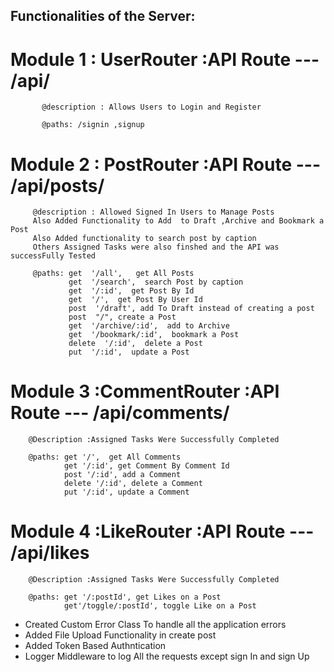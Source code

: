 ## Functionalities of the Server:

# Module 1 : UserRouter :API Route --- /api/
           @description : Allows Users to Login and Register
           
           @paths: /signin ,signup
         

# Module 2 : PostRouter :API Route --- /api/posts/
         @description : Allowed Signed In Users to Manage Posts 
         Also Added Functionality to Add  to Draft ,Archive and Bookmark a Post
         Also Added functionality to search post by caption
         Others Assigned Tasks were also finshed and the API was successFully Tested

         @paths: get  '/all',   get All Posts 
                 get  '/search',  search Post by caption
                 get  '/:id',  get Post By Id 
                 get  '/',  get Post By User Id 
                 post  '/draft', add To Draft instead of creating a post
                 post  "/", create a Post 
                 get  '/archive/:id',  add to Archive 
                 get  '/bookmark/:id',  bookmark a Post  
                 delete  '/:id',  delete a Post 
                 put  '/:id',  update a Post 

# Module 3 :CommentRouter :API Route --- /api/comments/
        @Description :Assigned Tasks Were Successfully Completed

        @paths: get '/',  get All Comments 
                get '/:id', get Comment By Comment Id 
                post '/:id', add a Comment 
                delete '/:id', delete a Comment 
                put '/:id', update a Comment 


# Module 4 :LikeRouter :API Route --- /api/likes
        @Description :Assigned Tasks Were Successfully Completed

        @paths: get '/:postId', get Likes on a Post 
                get'/toggle/:postId', toggle Like on a Post 



- Created Custom Error Class To handle all the application errors
- Added File Upload Functionality in create post 
- Added Token Based Authntication 
- Logger Middleware to log All the requests except sign In and sign Up
 
